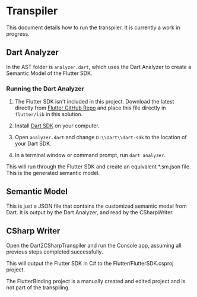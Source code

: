 # Transpiler

This document details how to run the transpiler. It is currently a work in progress.

## Dart Analyzer

In the AST folder is `analyzer.dart`, which uses the Dart Analyzer to create a Semantic Model of the Flutter SDK.

### Running the Dart Analyzer

1) The Flutter SDK isn't included in this project. Download the latest directly from [Flutter GitHub Repo](https://github.com/flutter/flutter/tree/master/packages/flutter/lib)
and place this file directly in `flutter/lib` in this solution.

2) Install [Dart SDK](https://www.dartlang.org/tools/sdk#install) on your computer.

3) Open `analyzer.dart` and change `D:\\Dart\\dart-sdk` to the location of your Dart SDK.

4) In a terminal window or command prompt, run `dart analyzer`.

This will run through the Flutter SDK and create an equivalent *.sm.json file. This is the generated semantic model.

## Semantic Model

This is just a JSON file that contains the customized semantic model from Dart. It is output by the Dart Analyzer, and read by the CSharpWriter.

## CSharp Writer

Open the Dart2CSharpTranspiler and run the Console app, assuming all previous steps completed successfully.

This will output the Flutter SDK in C# to the Flutter/FlutterSDK.csproj project.

The FlutterBinding project is a manually created and edited project and is not part of the transpiling.